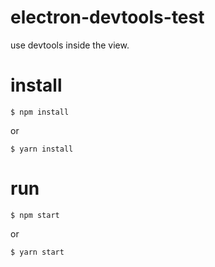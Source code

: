 # electron-devtools-test
use devtools inside the view.

# install

```shell
$ npm install
```

or

```shell
$ yarn install
```

# run

```shell
$ npm start
```

or

```shell
$ yarn start
```